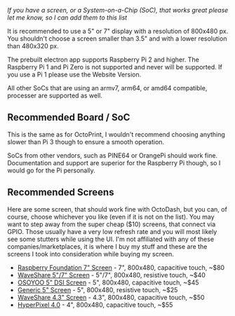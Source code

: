 *If you have a screen, or a System-on-a-Chip (SoC), that works great please let me know, so I can add them to this list*

It is recommended to use a 5" or 7" display with a resolution of 800x480 px. You shouldn't choose a screen smaller than 3.5" and with a lower resolution than 480x320 px.

The prebuilt electron app supports Raspberry Pi 2 and higher. The Raspberry Pi 1 and Pi Zero is not supported and never will be supported. If you use a Pi 1 please use the Website Version.

All other SoCs that are using an armv7, arm64, or amd64 compatible, processer are supported as well.

## Recommended Board / SoC

This is the same as for OctoPrint, I wouldn't recommend choosing anything slower than Pi 3 though to ensure a smooth operation.

SoCs from other vendors, such as PINE64 or OrangePi should work fine. Documentation and support are superior for the Raspberry Pi though, so I would go for the Pi personally.

## Recommended Screens

Here are some screen, that should work fine with OctoDash, but you can, of course, choose whichever you like (even if it is not on the list). You may want to step away from the super cheap ($10) screens, that connect via GPIO. Those usually have a very low refresh rate and you will most likely see some stutters while using the UI. I'm not affiliated with any of these companies/marketplaces, it is where I buy my stuff and these are the screens I took into consideration while buying my screen.

- [Raspberry Foundation 7" Screen](https://www.raspberrypi.org/products/raspberry-pi-touch-display/) - 7", 800x480, capacitive touch, ~$80
- [WaveShare 5"/7" Screen](https://www.waveshare.com/5inch-hdmi-lcd.htm) - 5"/7", 800x480, resistive touch, ~$40
- [OSOYOO 5" DSI Screen](https://osoyoo.com/2019/09/20/instruction-for-raspberry-pi-5-dsi-touch-screen/) - 5", 800x480, capacitive touch, ~$45
- [Generic 5" Screen](https://www.aliexpress.com/item/32993813607.html) - 5", 800x480, resistive touch, ~$25
- [WaveShare 4.3" Screen](https://www.waveshare.com/4.3inch-hdmi-lcd-b.htm) - 4.3", 800x480, capacitive touch, ~$50
- [HyperPixel 4.0](https://shop.pimoroni.com/products/hyperpixel-4?variant=12569485443155) - 4", 800x480, capacitive touch, ~$55
